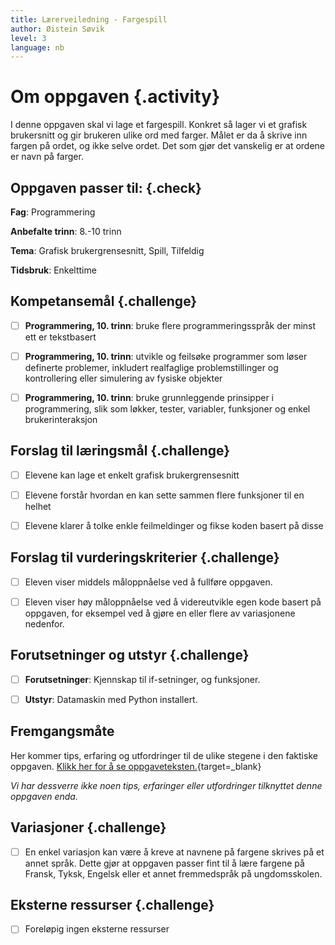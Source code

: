 ```yaml
---
title: Lærerveiledning - Fargespill
author: Øistein Søvik
level: 3
language: nb
---
```



# Om oppgaven {.activity}

I denne oppgaven skal vi lage et fargespill. Konkret så lager vi et grafisk
brukersnitt og gir brukeren ulike ord med farger. Målet er da å skrive inn
fargen på ordet, og ikke selve ordet. Det som gjør det vanskelig er at ordene er
navn på farger.

## Oppgaven passer til: {.check}

 __Fag__: Programmering

 __Anbefalte trinn__: 8.-10 trinn

__Tema__: Grafisk brukergrensesnitt, Spill, Tilfeldig

 __Tidsbruk__: Enkelttime

## Kompetansemål {.challenge}

- [ ] __Programmering, 10. trinn__: bruke flere programmeringsspråk der minst
      ett er tekstbasert

- [ ] __Programmering, 10. trinn__: utvikle og feilsøke programmer som løser
      definerte problemer, inkludert realfaglige problemstillinger og
      kontrollering eller simulering av fysiske objekter

- [ ] __Programmering, 10. trinn__: bruke grunnleggende prinsipper i
      programmering, slik som løkker, tester, variabler, funksjoner og enkel
      brukerinteraksjon

## Forslag til læringsmål {.challenge}

- [ ] Elevene kan lage et enkelt grafisk brukergrensesnitt

- [ ] Elevene forstår hvordan en kan sette sammen flere funksjoner til en helhet

- [ ] Elevene klarer å tolke enkle feilmeldinger og fikse koden basert på disse

## Forslag til vurderingskriterier {.challenge}

- [ ] Eleven viser middels måloppnåelse ved å fullføre oppgaven.

- [ ] Eleven viser høy måloppnåelse ved å videreutvikle egen kode basert på
      oppgaven, for eksempel ved å gjøre en eller flere av variasjonene
      nedenfor.

## Forutsetninger og utstyr {.challenge}

- [ ] __Forutsetninger__: Kjennskap til if-setninger, og funksjoner.

- [ ] __Utstyr__: Datamaskin med Python installert.

## Fremgangsmåte

 Her kommer tips, erfaring og utfordringer til de ulike stegene i den faktiske
 oppgaven. [Klikk her for å se
 oppgaveteksten.](../fargespill/fargespill.html){target=_blank}

_Vi har dessverre ikke noen tips, erfaringer eller utfordringer tilknyttet denne
oppgaven enda._

## Variasjoner {.challenge}

- [ ] En enkel variasjon kan være å kreve at navnene på fargene skrives på et
       annet språk. Dette gjør at oppgaven passer fint til å lære fargene på
       Fransk, Tyksk, Engelsk eller et annet fremmedspråk på ungdomsskolen.

## Eksterne ressurser {.challenge}

- [ ] Foreløpig ingen eksterne ressurser

